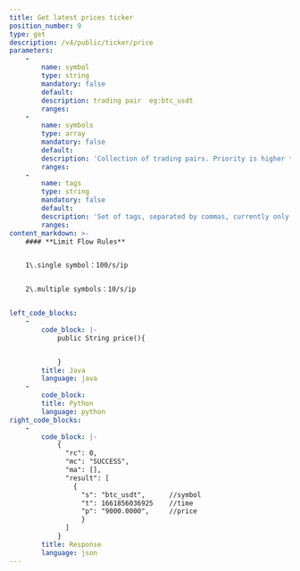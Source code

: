 ```yaml
---
title: Get latest prices ticker
position_number: 9
type: get
description: /v4/public/ticker/price
parameters:
    -
        name: symbol
        type: string
        mandatory: false
        default:
        description: trading pair  eg:btc_usdt
        ranges:
    -
        name: symbols
        type: array
        mandatory: false
        default:
        description: 'Collection of trading pairs. Priority is higher than symbol. eg: btc_usdt,eth_usdt'
        ranges:
    -
        name: tags
        type: string
        mandatory: false
        default:
        description: 'Set of tags, separated by commas, currently only supports spot'
        ranges:
content_markdown: >-
    #### **Limit Flow Rules**


    1\.single symbol：100/s/ip


    2\.multiple symbols：10/s/ip


left_code_blocks:
    -
        code_block: |-
            public String price(){


            }
        title: Java
        language: java
    -
        code_block:
        title: Python
        language: python
right_code_blocks:
    -
        code_block: |-
            {
              "rc": 0,
              "mc": "SUCCESS",
              "ma": [],
              "result": [
                {
                  "s": "btc_usdt",      //symbol
                  "t": 1661856036925    //time
                  "p": "9000.0000",     //price
                  }
              ]
            }
        title: Response
        language: json
---
```

